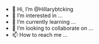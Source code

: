 - 👋 Hi, I’m @Hillarybtcking
- 👀 I’m interested in ...
- 🌱 I’m currently learning ...
- 💞️ I’m looking to collaborate on ...
- 📫 How to reach me ...

<!---
Hillarybtcking/Hillarybtcking is a ✨ special ✨ repository because its `README.md` (this file) appears on your GitHub profile.
You can click the Preview link to take a look at your changes.
--->
